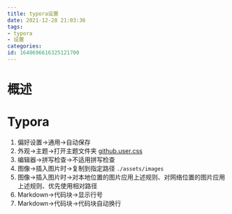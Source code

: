 ```yaml
---
title: typora设置
date: 2021-12-28 21:03:36
tags: 
- typora
- 设置
categories: 
id: 1640696616325121700
---
```

# 概述

# Typora

1. 偏好设置→通用→自动保存
2. 外观→主题→打开主题文件夹  [github.user.css](assets/data/github.user.css) 
3. 编辑器→拼写检查→不适用拼写检查
4. 图像→插入图片时→复制到指定路径 `./assets/images`  
5. 图像→插入图片时→对本地位置的图片应用上述规则、对网络位置的图片应用上述规则、优先使用相对路径
6. Markdown→代码块→显示行号
7. Markdown→代码块→代码块自动换行

